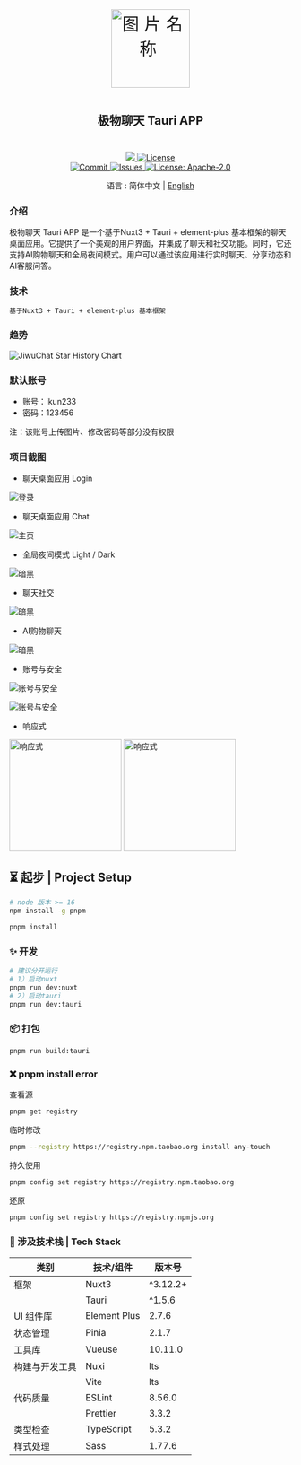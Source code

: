 <div align=center>
 <div align=center margin="10em" style="margin:4em 0 0 0;font-size: 30px;letter-spacing:0.3em;">
<img src="./.doc/jiwuchat-tauri.png" width="140px" height="140px" alt="图片名称" align=center />
 </div>
 <h2 align=center style="margin: 2em 0;">极物聊天 Tauri APP</h2>

<div>
      <a href="https://github.com/Kiwi233333/jiwu-mall-chat-tauri" target="_blank">
        <img class="disabled-img-view" src="https://img.shields.io/badge/Github-项目地址-blueviolet.svg?style=plasticr">
      </a>
      <a href="https://github.com/Kiwi233333/jiwu-mall-chat-tauri/stargazers" target="_blank">
        <img class="disabled-img-view" alt="License"
          src="https://img.shields.io/github/stars/Kiwi233333/jiwu-mall-chat-tauri.svg?style=social">
      </a>
    </div>
    <div >
      <a href="https://github.com/Kiwi233333/jiwu-mall-chat-tauri/commits" target="_blank">
        <img class="disabled-img-view" alt="Commit"
          src="https://img.shields.io/github/commit-activity/m/Kiwi233333/jiwu-mall-chat-tauri">
      </a>
      <a href="https://github.com/Kiwi233333/jiwu-mall-chat-tauri/issues" target="_blank">
        <img class="disabled-img-view" alt="Issues" src="https://img.shields.io/github/issues/Kiwi233333/jiwu-mall-chat-tauri">
      </a>
      <a href="https://github.com/Kiwi233333/jiwu-mall-chat-tauri/blob/master/LICENSE" target="_blank">
        <img class="disabled-img-view" alt="License: Apache-2.0"
          src="https://img.shields.io/badge/License-Apache--2.0-blue.svg">
      </a>
    </div>

语言 : 简体中文 | [English](./README.en.md)
</div>

### 介绍

极物聊天 Tauri APP 是一个基于Nuxt3 + Tauri + element-plus 基本框架的聊天桌面应用。它提供了一个美观的用户界面，并集成了聊天和社交功能。同时，它还支持AI购物聊天和全局夜间模式。用户可以通过该应用进行实时聊天、分享动态和AI客服问答。

### 技术

```txt
基于Nuxt3 + Tauri + element-plus 基本框架
```
### 趋势 

![JiwuChat Star History Chart](https://api.star-history.com/svg?repos=KiWi233333/jiwu-mall-chat-tauri&type=Date)

### 默认账号

- 账号：ikun233
- 密码：123456

注：该账号上传图片、修改密码等部分没有权限

### 项目截图

- 聊天桌面应用 Login

![登录](./.doc/login.png)

- 聊天桌面应用 Chat

![主页](./.doc/chat.png)

- 全局夜间模式 Light / Dark

![暗黑](./.doc/chat1.png)

- 聊天社交

![暗黑](./.doc/chat2.png)

- AI购物聊天

![暗黑](./.doc/chat3.png)

- 账号与安全

![账号与安全](./.doc/chat4.png)

![账号与安全](./.doc/chat5.png)

- 响应式

<img src="./.doc/chat7.png" width = "200" alt="响应式" align=center />
<img src="./.doc/chat8.png" width = "200" alt="响应式" align=center />

## ⏳ 起步 | Project Setup

```sh
# node 版本 >= 16
npm install -g pnpm

pnpm install
```

### ✨ 开发

```sh
# 建议分开运行
# 1）启动nuxt
pnpm run dev:nuxt 
# 2）启动tauri
pnpm run dev:tauri 
```

### 📦 打包

```sh
pnpm run build:tauri
```

### ❌ pnpm install error

查看源

```sh
pnpm get registry 
```

临时修改

```sh
pnpm --registry https://registry.npm.taobao.org install any-touch
```

持久使用

```sh
pnpm config set registry https://registry.npm.taobao.org
```

还原

```sh
pnpm config set registry https://registry.npmjs.org
```

### 🔧 涉及技术栈 | Tech Stack

| 类别         | 技术/组件          | 版本号       |
| ------------- | ------------------ | ------------ |
| 框架         | Nuxt3              | ^3.12.2+       |
|              | Tauri              | ^1.5.6        |
| UI 组件库     | Element Plus       | 2.7.6        |
| 状态管理     | Pinia              | 2.1.7        |
| 工具库       | Vueuse             | 10.11.0      |
| 构建与开发工具 | Nuxi               | lts        |
|              | Vite               | lts         |
| 代码质量     | ESLint             | 8.56.0       |
|              | Prettier           | 3.3.2        |
| 类型检查     | TypeScript         | 5.3.2        |
| 样式处理     | Sass               | 1.77.6       |
